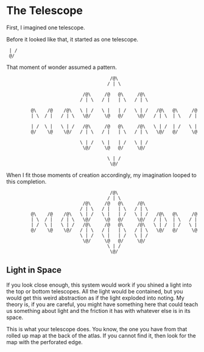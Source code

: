 # The Telescope

First, I imagined one telescope.

Before it looked like that, it started as one telescope.

```
 | /
 @/
```

That moment of wonder assumed a pattern.

```
                                      /@\
                                     / | \

                            /@\     /@   @\     /@\
                           / | \   / |   | \   / | \

         @\    /@    /@\   \ | /   \ |   | /   \ | /   /@\   @\     /@
         | \  / |   / | \   \@/     \@   @/     \@/   / | \  | \   / |

         | /  \ |   \ | /   /@\     /@   @\     /@\   \ | /  | /   \ |
         @/    \@    \@/   / | \   / |   | \   / | \   \@/   @/     \@

                           \ | /   \ |   | /   \ | /
                            \@/     \@   @/     \@/

                                     \ | /
                                      \@/
```

When I fit those moments of creation accordingly, my imagination looped to this completion.

```
                                      /@\
                                     / | \
                            /@\     /@   @\     /@\
                           / | \   / |   | \   / | \
         @\    /@    /@\   \ | /   \ |   | /   \ | /   /@\   @\     /@
         | \  / |   / | \   \@/     \@   @/     \@/   / | \  | \   / |
         | /  \ |   \ | /   /@\     /@   @\     /@\   \ | /  | /   \ |
         @/    \@    \@/   / | \   / |   | \   / | \   \@/   @/     \@
                           \ | /   \ |   | /   \ | /
                            \@/     \@   @/     \@/
                                     \ | /
                                      \@/
```

## Light in Space

If you look close enough, this system would work if you shined a light into the top or bottom telescopes. All the light would be contained, but you would get this weird abstraction as if the light exploded into noting. My theory is, if you are careful, you might have something here that could teach us something about light and the friction it has with whatever else is in its space.

This is what your telescope does. You know, the one you have from that rolled up map at the back of the atlas. If you cannot find it, then look for the map with the perforated edge.
